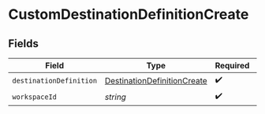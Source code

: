 # CustomDestinationDefinitionCreate


## Fields

| Field                                                                             | Type                                                                              | Required                                                                          | Description                                                                       |
| --------------------------------------------------------------------------------- | --------------------------------------------------------------------------------- | --------------------------------------------------------------------------------- | --------------------------------------------------------------------------------- |
| `destinationDefinition`                                                           | [DestinationDefinitionCreate](../../models/shared/DestinationDefinitionCreate.md) | :heavy_check_mark:                                                                | N/A                                                                               |
| `workspaceId`                                                                     | *string*                                                                          | :heavy_check_mark:                                                                | N/A                                                                               |